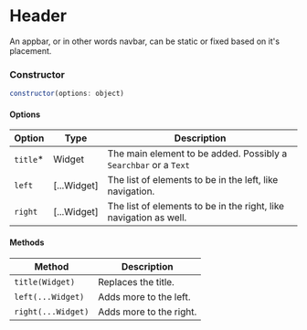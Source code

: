 # Header

An appbar, or in other words navbar, can be static or fixed based on it's placement.

### Constructor

```javascript
constructor(options: object)
``` 

#### Options
| Option | Type | Description |
| --- | --- | --- |
| `title`* | Widget | The main element to be added. Possibly a `Searchbar` or a `Text` |
| `left` | [...Widget] | The list of elements to be in the left, like navigation. |
| `right` | [...Widget] | The list of elements to be in the right, like navigation as well. |

#### Methods
| Method | Description |
| --- | --- |
| `title(Widget)` | Replaces the title. |
| `left(...Widget)` | Adds more to the left. |
| `right(...Widget)` | Adds more to the right. |